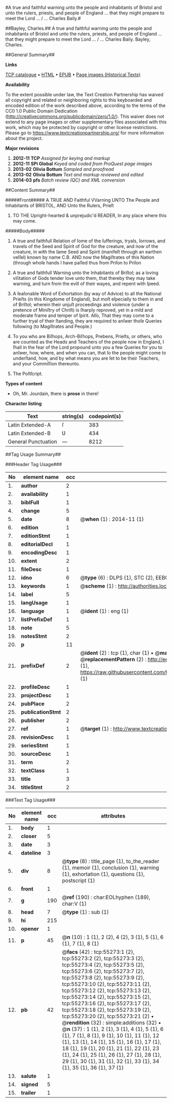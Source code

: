 #A true and faithful warning unto the people and inhabitants of Bristol and unto the rulers, priests, and people of England ... that they might prepare to meet the Lord ... / ... Charles Baily.#

##Bayley, Charles.##
A true and faithful warning unto the people and inhabitants of Bristol and unto the rulers, priests, and people of England ... that they might prepare to meet the Lord ... / ... Charles Baily.
Bayley, Charles.

##General Summary##

**Links**

[TCP catalogue](http://www.ota.ox.ac.uk/tcp/)  • 
[HTML](http://tei.it.ox.ac.uk/tcp/Texts-HTML/free/A27/A27083.html)  • 
[EPUB](http://tei.it.ox.ac.uk/tcp/Texts-EPUB/free/A27/A27083.epub) • 
[Page images (Historical Texts)](https://historicaltexts.jisc.ac.uk/eebo-12164783e)

**Availability**

To the extent possible under law, the Text Creation Partnership has waived all copyright and related or neighboring rights to this keyboarded and encoded edition of the work described above, according to the terms of the CC0 1.0 Public Domain Dedication (http://creativecommons.org/publicdomain/zero/1.0/). This waiver does not extend to any page images or other supplementary files associated with this work, which may be protected by copyright or other license restrictions. Please go to https://www.textcreationpartnership.org/ for more information about the project.

**Major revisions**

1. __2012-11__ __TCP__ *Assigned for keying and markup*
1. __2012-11__ __SPi Global__ *Keyed and coded from ProQuest page images*
1. __2013-02__ __Olivia Bottum__ *Sampled and proofread*
1. __2013-02__ __Olivia Bottum__ *Text and markup reviewed and edited*
1. __2014-03__ __pfs__ *Batch review (QC) and XML conversion*

##Content Summary##

#####Front#####
A TRUE AND Faithful VVarning UNTO The People and Inhabitants of BRISTOL, AND Unto the Rulers, Prieſt
1. TO THE Upright-hearted & unprejudic'd READER, In any place where this may come.

#####Body#####

1. A true and faithfull Relation of ſome of the ſufferings, tryals, ſorrows, and travels of the Seed and Spirit of God for the creature, and now of the creature, in with the ſame Seed and Spirit (manifeſt through an earthen veſſel) known by name C.B.
AND now the Magiſtrates of this Nation (through whoſe hands I have paſſed thus from Priſon to Priſon
1. A true and faithfull Warning unto the Inhabitants of Briſtol; as a loving viſitation of Gods tender love unto them, that thereby they may take warning, and turn from the evill of their wayes, and repent with ſpeed.

1. A ſeaſonable Word of Exhortation (by way of Advice) to all the National Prieſts (in this Kingdome of England), but moſt eſpecially to them in and of Briſtol; wherein their unjuſt proceedings and violence (under a pretence of Miniſtry of Chriſt) is ſharply reproved, yet in a mild and moderate frame and temper of ſpirit. Alſo, That they may come to a further tryal of their ſtanding, they are required to anſwer thoſe Queries following (to Magiſtrates and People.)

1. To you who are Biſhops, Arch-Biſhops, Prebens, Prieſts, or others, who are counted as the Heads and Teachers of the people now in England, I ſhall in the fear of the Lord propound unto you a few Queries for you to anſwer, how, where, and when you can, that ſo the people might come to underſtand, how, and by what means you are ſet to be their Teachers, and your Commiſſion thereunto.

1. The Poſtſcript.

**Types of content**

  * Oh, Mr. Jourdain, there is **prose** in there!

**Character listing**


|Text|string(s)|codepoint(s)|
|---|---|---|
|Latin Extended-A|ſ|383|
|Latin Extended-B|Ʋ|434|
|General Punctuation|—|8212|

##Tag Usage Summary##

###Header Tag Usage###

|No|element name|occ|attributes|
|---|---|---|---|
|1.|__author__|2||
|2.|__availability__|1||
|3.|__biblFull__|1||
|4.|__change__|5||
|5.|__date__|8| @__when__ (1) : 2014-11 (1)|
|6.|__edition__|1||
|7.|__editionStmt__|1||
|8.|__editorialDecl__|1||
|9.|__encodingDesc__|1||
|10.|__extent__|2||
|11.|__fileDesc__|1||
|12.|__idno__|6| @__type__ (6) : DLPS (1), STC (2), EEBO-CITATION (1), OCLC (1), VID (1)|
|13.|__keywords__|1| @__scheme__ (1) : http://authorities.loc.gov/ (1)|
|14.|__label__|5||
|15.|__langUsage__|1||
|16.|__language__|1| @__ident__ (1) : eng (1)|
|17.|__listPrefixDef__|1||
|18.|__note__|5||
|19.|__notesStmt__|2||
|20.|__p__|11||
|21.|__prefixDef__|2| @__ident__ (2) : tcp (1), char (1)  •  @__matchPattern__ (2) : ([0-9\-]+):([0-9IVX]+) (1), (.+) (1)  •  @__replacementPattern__ (2) : http://eebo.chadwyck.com/downloadtiff?vid=$1&page=$2 (1), https://raw.githubusercontent.com/textcreationpartnership/Texts/master/tcpchars.xml#$1 (1)|
|22.|__profileDesc__|1||
|23.|__projectDesc__|1||
|24.|__pubPlace__|2||
|25.|__publicationStmt__|2||
|26.|__publisher__|2||
|27.|__ref__|1| @__target__ (1) : http://www.textcreationpartnership.org/docs/. (1)|
|28.|__revisionDesc__|1||
|29.|__seriesStmt__|1||
|30.|__sourceDesc__|1||
|31.|__term__|2||
|32.|__textClass__|1||
|33.|__title__|3||
|34.|__titleStmt__|2||


###Text Tag Usage###

|No|element name|occ|attributes|
|---|---|---|---|
|1.|__body__|1||
|2.|__closer__|5||
|3.|__date__|3||
|4.|__dateline__|3||
|5.|__div__|8| @__type__ (8) : title_page (1), to_the_reader (1), memoir (1), conclusion (1), warning (1), exhortation (1), questions (1), postscript (1)|
|6.|__front__|1||
|7.|__g__|190| @__ref__ (190) : char:EOLhyphen (189), char:V (1)|
|8.|__head__|7| @__type__ (1) : sub (1)|
|9.|__hi__|215||
|10.|__opener__|1||
|11.|__p__|45| @__n__ (10) : 1 (1), 2 (2), 4 (2), 3 (1), 5 (1), 6 (1), 7 (1), 8 (1)|
|12.|__pb__|42| @__facs__ (42) : tcp:55273:1 (2), tcp:55273:2 (2), tcp:55273:3 (2), tcp:55273:4 (2), tcp:55273:5 (2), tcp:55273:6 (2), tcp:55273:7 (2), tcp:55273:8 (2), tcp:55273:9 (2), tcp:55273:10 (2), tcp:55273:11 (2), tcp:55273:12 (2), tcp:55273:13 (2), tcp:55273:14 (2), tcp:55273:15 (2), tcp:55273:16 (2), tcp:55273:17 (2), tcp:55273:18 (2), tcp:55273:19 (2), tcp:55273:20 (2), tcp:55273:21 (2)  •  @__rendition__ (32) : simple:additions (32)  •  @__n__ (37) : 1 (1), 2 (1), 3 (1), 4 (1), 5 (1), 6 (1), 7 (1), 8 (1), 9 (1), 10 (1), 11 (1), 12 (1), 13 (1), 14 (1), 15 (1), 16 (1), 17 (1), 18 (1), 19 (1), 20 (1), 21 (1), 22 (1), 23 (1), 24 (1), 25 (1), 26 (1), 27 (1), 28 (1), 29 (1), 30 (1), 31 (1), 32 (1), 33 (1), 34 (1), 35 (1), 36 (1), 37 (1)|
|13.|__salute__|1||
|14.|__signed__|5||
|15.|__trailer__|1||
